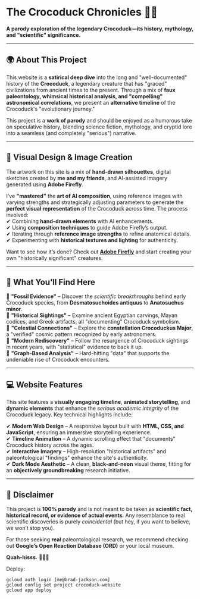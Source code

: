 # **The Crocoduck Chronicles** 🐊🦆  

**A parody exploration of the legendary Crocoduck—its history, mythology, and "scientific" significance.**  

---

## 🌍 **About This Project**  

This website is a **satirical deep dive** into the long and "well-documented" history of the **Crocoduck**, a legendary creature that has "graced" civilizations from ancient times to the present. Through a mix of **faux paleontology, whimsical historical analysis, and "compelling" astronomical correlations**, we present an **alternative timeline** of the Crocoduck's "evolutionary journey."  

This project is a **work of parody** and should be enjoyed as a humorous take on speculative history, blending science fiction, mythology, and cryptid lore into a seamless (and completely "serious") narrative.  

---

## 🎨 **Visual Design & Image Creation**  

The artwork on this site is a mix of **hand-drawn silhouettes**, digital sketches created by **me and my friends**, and AI-assisted imagery generated using **Adobe Firefly**.  

I’ve **"mastered"** the **art of AI composition**, using reference images with varying strengths and strategically adjusting parameters to generate the **perfect visual representation** of the Crocoduck across time. The process involved:  
✔ Combining **hand-drawn elements** with AI enhancements.  
✔ Using **composition techniques** to guide Adobe Firefly’s output.  
✔ Iterating through **reference image strengths** to refine anatomical details.  
✔ Experimenting with **historical textures and lighting** for authenticity.  

Want to see how it’s done? Check out **[Adobe Firefly](https://firefly.adobe.com/)** and start creating your own "historically significant" creatures.  

---

## 🔬 **What You’ll Find Here**  

🔹 **"Fossil Evidence"** – Discover the *scientific breakthroughs* behind early Crocoduck species, from **Desmatosuchoides antiquus** to **Anatosuchus minor**.  
🔹 **"Historical Sightings"** – Examine ancient Egyptian carvings, Mayan codices, and Greek artifacts, all "documenting" Crocoduck symbolism.  
🔹 **"Celestial Connections"** – Explore the **constellation Crocoduckus Major**, a "verified" cosmic pattern recognized by early astronomers.  
🔹 **"Modern Rediscovery"** – Follow the resurgence of Crocoduck sightings in recent years, with "statistical" evidence to back it up.  
🔹 **"Graph-Based Analysis"** – Hard-hitting "data" that supports the undeniable rise of Crocoduck encounters.  

---

## 💻 **Website Features**  

This site features a **visually engaging timeline**, **animated storytelling**, and **dynamic elements** that enhance the *serious academic integrity* of the Crocoduck legacy. Key technical highlights include:  

✔ **Modern Web Design** – A responsive layout built with **HTML, CSS, and JavaScript**, ensuring an immersive storytelling experience.  
✔ **Timeline Animation** – A dynamic scrolling effect that "documents" Crocoduck history across the ages.  
✔ **Interactive Imagery** – High-resolution "historical artifacts" and paleontological "findings" enhance the site's authenticity.  
✔ **Dark Mode Aesthetic** – A clean, **black-and-neon** visual theme, fitting for an **objectively groundbreaking** research initiative.  

---

## 📜 **Disclaimer**  

This project is **100% parody** and is not meant to be taken as **scientific fact, historical record, or evidence of actual events**. Any resemblance to real scientific discoveries is purely *coincidental* (but hey, if you want to believe, we won’t stop you).  

For those seeking **real** paleontological research, we recommend checking out **Google’s Open Reaction Database (ORD)** or your local museum.  

**Quah-hisss.** 🐊🦆✨  

Deploy:
```
gcloud auth login [me@brad-jackson.com]
gcloud config set project crocoduck-website
gcloud app deploy

```